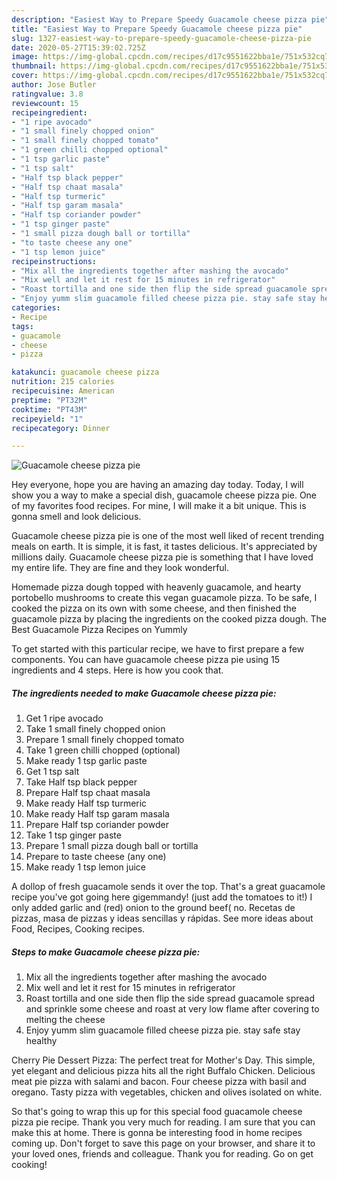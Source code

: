```yaml
---
description: "Easiest Way to Prepare Speedy Guacamole cheese pizza pie"
title: "Easiest Way to Prepare Speedy Guacamole cheese pizza pie"
slug: 1327-easiest-way-to-prepare-speedy-guacamole-cheese-pizza-pie
date: 2020-05-27T15:39:02.725Z
image: https://img-global.cpcdn.com/recipes/d17c9551622bba1e/751x532cq70/guacamole-cheese-pizza-pie-recipe-main-photo.jpg
thumbnail: https://img-global.cpcdn.com/recipes/d17c9551622bba1e/751x532cq70/guacamole-cheese-pizza-pie-recipe-main-photo.jpg
cover: https://img-global.cpcdn.com/recipes/d17c9551622bba1e/751x532cq70/guacamole-cheese-pizza-pie-recipe-main-photo.jpg
author: Jose Butler
ratingvalue: 3.8
reviewcount: 15
recipeingredient:
- "1 ripe avocado"
- "1 small finely chopped onion"
- "1 small finely chopped tomato"
- "1 green chilli chopped optional"
- "1 tsp garlic paste"
- "1 tsp salt"
- "Half tsp black pepper"
- "Half tsp chaat masala"
- "Half tsp turmeric"
- "Half tsp garam masala"
- "Half tsp coriander powder"
- "1 tsp ginger paste"
- "1 small pizza dough ball or tortilla"
- "to taste cheese any one"
- "1 tsp lemon juice"
recipeinstructions:
- "Mix all the ingredients together after mashing the avocado"
- "Mix well and let it rest for 15 minutes in refrigerator"
- "Roast tortilla and one side then flip the side spread guacamole spread and sprinkle some cheese and roast at very low flame after covering to melting the cheese"
- "Enjoy yumm slim guacamole filled cheese pizza pie. stay safe stay healthy"
categories:
- Recipe
tags:
- guacamole
- cheese
- pizza

katakunci: guacamole cheese pizza 
nutrition: 215 calories
recipecuisine: American
preptime: "PT32M"
cooktime: "PT43M"
recipeyield: "1"
recipecategory: Dinner

---
```



![Guacamole cheese pizza pie](https://img-global.cpcdn.com/recipes/d17c9551622bba1e/751x532cq70/guacamole-cheese-pizza-pie-recipe-main-photo.jpg)

Hey everyone, hope you are having an amazing day today. Today, I will show you a way to make a special dish, guacamole cheese pizza pie. One of my favorites food recipes. For mine, I will make it a bit unique. This is gonna smell and look delicious.

Guacamole cheese pizza pie is one of the most well liked of recent trending meals on earth. It is simple, it is fast, it tastes delicious. It's appreciated by millions daily. Guacamole cheese pizza pie is something that I have loved my entire life. They are fine and they look wonderful.

Homemade pizza dough topped with heavenly guacamole, and hearty portobello mushrooms to create this vegan guacamole pizza. To be safe, I cooked the pizza on its own with some cheese, and then finished the guacamole pizza by placing the ingredients on the cooked pizza dough. The Best Guacamole Pizza Recipes on Yummly


To get started with this particular recipe, we have to first prepare a few components. You can have guacamole cheese pizza pie using 15 ingredients and 4 steps. Here is how you cook that.

<!--inarticleads1-->

##### The ingredients needed to make Guacamole cheese pizza pie:

1. Get 1 ripe avocado
1. Take 1 small finely chopped onion
1. Prepare 1 small finely chopped tomato
1. Take 1 green chilli chopped (optional)
1. Make ready 1 tsp garlic paste
1. Get 1 tsp salt
1. Take Half tsp black pepper
1. Prepare Half tsp chaat masala
1. Make ready Half tsp turmeric
1. Make ready Half tsp garam masala
1. Prepare Half tsp coriander powder
1. Take 1 tsp ginger paste
1. Prepare 1 small pizza dough ball or tortilla
1. Prepare to taste cheese (any one)
1. Make ready 1 tsp lemon juice


A dollop of fresh guacamole sends it over the top. That&#39;s a great guacamole recipe you&#39;ve got going here gigemmandy! (just add the tomatoes to it!) I only added garlic and (red) onion to the ground beef( no. Recetas de pizzas, masa de pizzas y ideas sencillas y rápidas. See more ideas about Food, Recipes, Cooking recipes. 

<!--inarticleads2-->

##### Steps to make Guacamole cheese pizza pie:

1. Mix all the ingredients together after mashing the avocado
1. Mix well and let it rest for 15 minutes in refrigerator
1. Roast tortilla and one side then flip the side spread guacamole spread and sprinkle some cheese and roast at very low flame after covering to melting the cheese
1. Enjoy yumm slim guacamole filled cheese pizza pie. stay safe stay healthy


Cherry Pie Dessert Pizza: The perfect treat for Mother&#39;s Day. This simple, yet elegant and delicious pizza hits all the right Buffalo Chicken. Delicious meat pie pizza with salami and bacon. Four cheese pizza with basil and oregano. Tasty pizza with vegetables, chicken and olives isolated on white. 

So that's going to wrap this up for this special food guacamole cheese pizza pie recipe. Thank you very much for reading. I am sure that you can make this at home. There is gonna be interesting food in home recipes coming up. Don't forget to save this page on your browser, and share it to your loved ones, friends and colleague. Thank you for reading. Go on get cooking!
